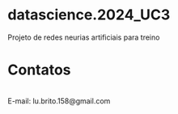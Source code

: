 # datascience.2024_UC3
Projeto de redes neurias artificiais para treino

# Contatos
<br>
E-mail: lu.brito.158@gmail.com

